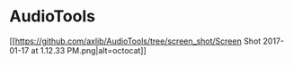# AudioTools

[[https://github.com/axlib/AudioTools/tree/screen_shot/Screen Shot 2017-01-17 at 1.12.33 PM.png|alt=octocat]]
